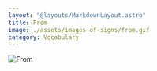 ```yaml
---
layout: "@layouts/MarkdownLayout.astro"
title: From
image: ./assets/images-of-signs/from.gif
category: Vocabulary
---
```


![From](@signs/from.gif)
